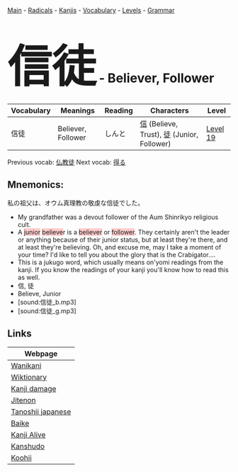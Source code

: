 <style> bigfont {font-size: 100px}</style>
[Main](../README.md) -
[Radicals](../radicals.md) -
[Kanjis](../kanjis.md) -
[Vocabulary](../vocabulary.md) -
[Levels](../levels.md) -
[Grammar](../grammar.md)
# <bigfont> 信徒</bigfont> - Believer, Follower 

| Vocabulary | Meanings | Reading | Characters | Level |
| --- | --- | --- | --- | --- |
| 信徒 | Believer, Follower | しんと |  [信](../kanjis/信.md) (Believe, Trust), [徒](../kanjis/徒.md) (Junior, Follower) | [Level 19](../levels/wk_level19.md) |

Previous vocab: [仏教徒](仏教徒.md) Next vocab: [得る](得る.md) 

## Mnemonics:
私の祖父は、オウム真理教の敬虔な信徒でした。
* My grandfather was a devout follower of the Aum Shinrikyo religious cult.
* A <span style="background-color:#ffcccb"> junior</span> <span style="background-color:#ffcccb"> believe</span>r is a <span style="background-color:#ffcccb"> believer</span> or <span style="background-color:#ffcccb"> follower</span>. They certainly aren't the leader or anything because of their junior status, but at least they're there, and at least they're believing. Oh, and excuse me, may I take a moment of your time? I'd like to tell you about the glory that is the Crabigator....
* This is a jukugo word, which usually means on'yomi readings from the kanji. If you know the readings of your kanji you'll know how to read this as well.
* 信, 徒
* Believe, Junior
* [sound:信徒_b.mp3]
* [sound:信徒_g.mp3]


## Links 

| Webpage |
| --- |
| [Wanikani          ](https://www.wanikani.com/kanji/信徒) |
| [Wiktionary        ](https://en.wiktionary.org/wiki/信徒) |
| [Kanji damage      ](http://www.kanjidamage.com/kanji/search?utf8=✓&q=信徒) |
| [Jitenon           ](https://jitenon.com/kanji/信徒) |
| [Tanoshii japanese ](https://www.tanoshiijapanese.com/dictionary/kanji.cfm?k=信徒) |
| [Baike             ](https://baike.baidu.com/item/信徒) |
| [Kanji Alive       ](https://app.kanjialive.com/信徒) |
| [Kanshudo          ](https://www.kanshudo.com/searchmn?q=信徒) |
| [Koohii            ](https://kanji.koohii.com/study/kanji/信徒) |
